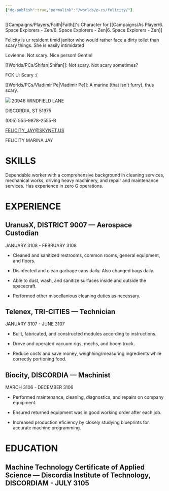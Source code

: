 ```yaml
---
{"dg-publish":true,"permalink":"/worlds/p-cs/felicity/"}
---
```



[[Campaigns/Players/Faith\|Faith]]'s Character for [[Campaigns/As Player/6. Space Explorers - Zen/6. Space Explorers - Zen\|6. Space Explorers - Zen]] 

Felicity is ur resident timid janitor who would rather face a dirty toilet than scary things. She is easily intimidated

Lovienne: Not scary. Nice person! Gentle!

[[Worlds/PCs/Shifan\|Shifan]]: Not scary. Not scary sometimes? 

FCK U: Scary :(

[[Worlds/PCs/Vladimir Pe\|Vladimir Pe]]: A marine (that isn't furry), thus scary.

  
  ![](https://lh7-us.googleusercontent.com/okDqpmhOU3d74I5wznki2KbL4LVTK0JencXlzrOa8Ecn3iohrYmst8WMtQwdChF1GuoCd8JMqk5eziWRMKX9mhY_H_TsCbUy5GoYRFC4Q5-3a0fZLzoQlM9dlaGcx-Y7UmyHBFzy9iMZ1J0DCyl0Hg)
20946 WINDFIELD LANE

DISCORDIA, ST 51975

(005) 555-9878-2555-B

FELICITY_JAY@SKYNET.US

FELICITY MARINA JAY
# SKILLS

Dependable worker with a comprehensive background in cleaning services, mechanical works, driving heavy machinery, and repair and maintenance services. Has experience in zero G operations.

# EXPERIENCE

## UranusX, DISTRICT 9007 — Aerospace Custodian

JANUARY 3108 - FEBRUARY 3108

- Cleaned and sanitized restrooms, common rooms, general equipment, and floors. 
    
- Disinfected and clean garbage cans daily. Also changed bags daily.
    
- Able to dust, wash, and sanitize surfaces inside and outside the spacecraft.
    
- Performed other miscellanious cleaning duties as necessary.
    

## Telenex, TRI-CITIES — Technician

JANUARY 3107 - JUNE 3107

- Built, fabricated, and constructed modules according to instructions.
    
- Drove and operated vacuum rigs, mechs, and boom truck.
    
- Reduce costs and save money, weighhing/measuring ingredients while correctly portioning food.
    

## Biocity, DISCORDIA — Machinist

MARCH 3106 - DECEMBER 3106

- Performed maintenance, cleaning, diagnostics, and repairs on company equipment.
    
- Ensured returned equipment was in good working order after each job.
    
- Increased production eficiency by closely studying blueprints for accurate machine programming.
    

# EDUCATION

## Machine Technology Certificate of Applied Science — Discordia Institute of Technology, DISCORDIAM - JULY 3105

 